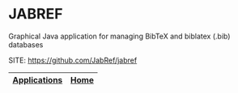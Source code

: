 # JABREF

 Graphical Java application for managing BibTeX and biblatex (.bib) databases

 SITE: https://github.com/JabRef/jabref

 | [Applications](https://portable-linux-apps.github.io/apps.html) | [Home](https://portable-linux-apps.github.io)
 | --- | --- |
